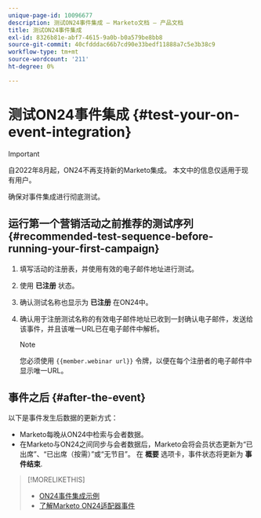 ```yaml
---
unique-page-id: 10096677
description: 测试ON24事件集成 — Marketo文档 — 产品文档
title: 测试ON24事件集成
exl-id: 8326b81e-abf7-4615-9a0b-b0a579be8bb8
source-git-commit: 40cfdddac66b7cd90e33bedf11888a7c5e3b38c9
workflow-type: tm+mt
source-wordcount: '211'
ht-degree: 0%

---
```


# 测试ON24事件集成 {#test-your-on-event-integration}

>[!IMPORTANT]
>
>自2022年8月起，ON24不再支持新的Marketo集成。 本文中的信息仅适用于现有用户。

确保对事件集成进行彻底测试。

## 运行第一个营销活动之前推荐的测试序列 {#recommended-test-sequence-before-running-your-first-campaign}

1. 填写活动的注册表，并使用有效的电子邮件地址进行测试。
1. 使用 **已注册** 状态。
1. 确认测试名称也显示为 **已注册** 在ON24中。
1. 确认用于注册测试名称的有效电子邮件地址已收到一封确认电子邮件，发送给该事件，并且该唯一URL已在电子邮件中解析。

   >[!NOTE]
   >
   >您必须使用 `{{member.webinar url}}` 令牌，以便在每个注册者的电子邮件中显示唯一URL。

## 事件之后 {#after-the-event}

以下是事件发生后数据的更新方式：

* Marketo每晚从ON24中检索与会者数据。
* 在Marketo与ON24之间同步与会者数据后，Marketo会将会员状态更新为“已出席”、“已出席（按需）”或“无节目”。 在 **概要** 选项卡，事件状态将更新为 **事件结束**.

>[!MORELIKETHIS]
>
>* [ON24事件集成示例](/help/marketo/product-docs/demand-generation/events/create-an-event/create-an-event-with-the-marketo-on24-adapter/example-on24-event-integration.md)
>* [了解Marketo ON24适配器事件](/help/marketo/product-docs/demand-generation/events/create-an-event/create-an-event-with-the-marketo-on24-adapter/understanding-marketo-on24-adapter-events.md)

